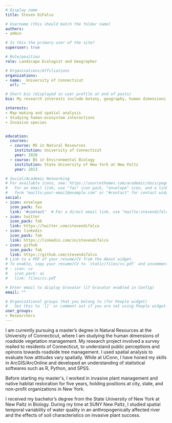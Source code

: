 ```yaml
---
# Display name
title: Steven DiFalco

# Username (this should match the folder name)
authors:
- admin

# Is this the primary user of the site?
superuser: true

# Role/position
role: Landscape Ecologist and Geographer

# Organizations/Affiliations
organizations:
- name:  University of Connecticut
  url: ""

# Short bio (displayed in user profile at end of posts)
bio: My research interests include botany, geography, human dimensions, and landscape ecology.

interests:
- Map making and spatial analysis  
- Studying human-ecosystem interactions  
- Invasive species 


education:
  courses:
  - course: MS in Natural Resources
    institution: University of Connecticut
    year: 2020
  - course: BS in Environmental Biology
    institution: State University of New York at New Paltz
    year: 2013

# Social/Academic Networking
# For available icons, see: https://sourcethemes.com/academic/docs/page-builder/#icons
#   For an email link, use "fas" icon pack, "envelope" icon, and a link in the
#   form "mailto:your-email@example.com" or "#contact" for contact widget.
social:
- icon: envelope
  icon_pack: fas
  link: '#contact'  # For a direct email link, use "mailto:stevendifalco@gmail.com".
- icon: twitter
  icon_pack: fab
  link: https://twitter.com/stevendifalco
- icon: linkedin
  icon_pack: fab
  link: https://linkedin.com/in/stevendifalco
- icon: github
  icon_pack: fab
  link: https://github.com/stevendifalco
# Link to a PDF of your resume/CV from the About widget.
# To enable, copy your resume/CV to `static/files/cv.pdf` and uncomment the lines below.
# - icon: cv
#   icon_pack: ai
#   link: files/cv.pdf

# Enter email to display Gravatar (if Gravatar enabled in Config)
email: ""

# Organizational groups that you belong to (for People widget)
#   Set this to `[]` or comment out if you are not using People widget.
user_groups:
- Researchers
---
```


I am currently pursuing a master’s degree in Natural Resources at the University of Connecticut, where I am studying the human dimensions of roadside vegetation management. My research project involved a survey mailed to residents of Connecticut, to understand public perceptions and opinons towards roadside tree management. I used spatial analysis to evaluate how attitudes vary spatially. While at UConn, I have honed my skills in ArcGIS/ArcOnline and developed an understanding of statistical softwares such as R, Python, and SPSS.

Before starting my master's, I worked in invasive plant management and native habitat restoration for five years, holding positions at city, state, and non-profit organizations in New York. 

I received my bachelor’s degree from the State University of New York at New Paltz in Biology. During my time at SUNY New Paltz, I studied spatial temporal variability of water quality in an anthropogenically affected river and the effects of soil characteristics on invasive plant success. 
